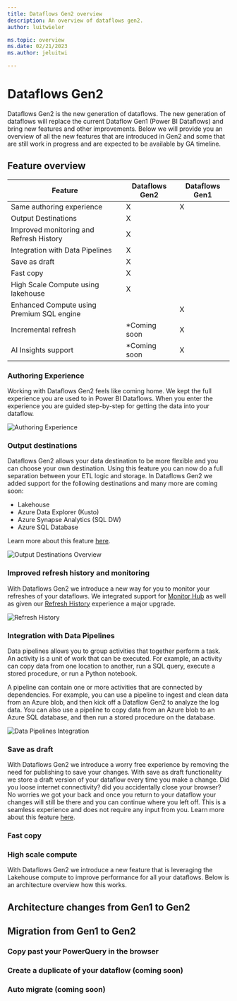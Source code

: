 ```yaml
---
title: Dataflows Gen2 overview
description: An overview of dataflows gen2.
author: luitwieler

ms.topic: overview
ms.date: 02/21/2023
ms.author: jeluitwi

---
```


# Dataflows Gen2

Dataflows Gen2 is the new generation of dataflows. The new generation of dataflows will replace the current Dataflow Gen1 (Power BI Dataflows) and bring new features and other improvements. Below we will provide you an overview of all the new features that are introduced in Gen2 and some that are still work in progress and are expected to be available by GA timeline.

## Feature overview

| Feature |   Dataflows Gen2 |  Dataflows Gen1 |
|--------|---|---|
| Same authoring experience | X | X |
| Output Destinations  | X  |   |
| Improved monitoring and Refresh History       |  X |   |
| Integration with Data Pipelines     | X  |   |
| Save as draft       | X  |   |
| Fast copy       | X  |   |
| High Scale Compute using lakehouse     |  X |   |
| Enhanced Compute using Premium SQL engine |  |  X|
| Incremental refresh       | *Coming soon  | X  |
| AI Insights support | *Coming soon | X |

### Authoring Experience

Working with Dataflows Gen2 feels like coming home. We kept the full experience you are used to in Power BI Dataflows. When you enter the experience you are guided step-by-step for getting the data into your dataflow.

![Authoring Experience](./media/gen2-overview/authoring-experience.png)

### Output destinations

Dataflows Gen2 allows your data destination to be more flexible and you can choose your own destination. Using this feature you can now do a full separation between your ETL logic and storage. In Dataflows Gen2 we added support for the following destinations and many more are coming soon:

- Lakehouse
- Azure Data Explorer (Kusto)
- Azure Synapse Analytics (SQL DW)
- Azure SQL Database

Learn more about this feature [here](./docsforoutputdestination).

![Output Destinations Overview](./media/gen2-overview/outputdestinations-overview.png)

### Improved refresh history and monitoring

With Dataflows Gen2 we introduce a new way for you to monitor your refreshes of your dataflows. We integrated support for [Monitor Hub](/monitorhuburl) as well as given our [Refresh History](./dataflows-refresh-history.md) experience a major upgrade.

![Refresh History](./media/refresh-history/refresh-details.png)

### Integration with Data Pipelines

Data pipelines allows you to group activities that together perform a task. An activity is a unit of work that can be executed. For example, an activity can copy data from one location to another, run a SQL query, execute a stored procedure, or run a Python notebook.

A pipeline can contain one or more activities that are connected by dependencies. For example, you can use a pipeline to ingest and clean data from an Azure blob, and then kick off a Dataflow Gen2 to analyze the log data. You can also use a pipeline to copy data from an Azure blob to an Azure SQL database, and then run a stored procedure on the database.

![Data Pipelines Integration](./media/gen2-overview/datapipelines-integration.png)

### Save as draft

With Dataflows Gen2 we introduce a worry free experience by removing the need for publishing to save your changes. With save as draft functionality we store a draft version of your dataflow every time you make a change. Did you loose internet connectivity? did you accidentally close your browser? No worries we got your back and once you return to your dataflow your changes will still be there and you can continue where you left off. This is a seamless experience and does not require any input from you. Learn more about this feature [here](./dataflows-save-as-draft.md).

### Fast copy

### High scale compute

With Dataflows Gen2 we introduce a new feature that is leveraging the Lakehouse compute to improve performance for all your dataflows. Below is an architecture overview how this works.

## Architecture changes from Gen1 to Gen2

## Migration from Gen1 to Gen2

### Copy past your PowerQuery in the browser

### Create a duplicate of your dataflow (coming soon)

### Auto migrate (coming soon)
